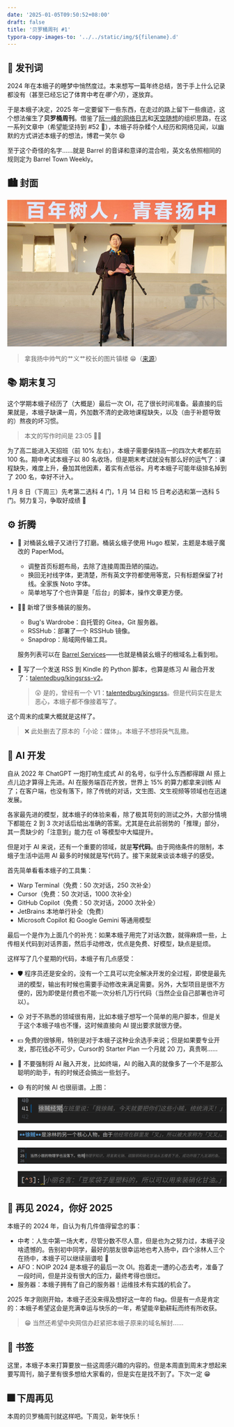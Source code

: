 ```yaml
---
date: '2025-01-05T09:50:52+08:00'
draft: false
title: '贝罗桶周刊 #1'
typora-copy-images-to: '../../static/img/${filename}.d'
---
```


## 📢 发刊词

2024 年在本蛾子的睡梦中悄然度过。本来想写一篇年终总结，苦于手上什么记录都没有（甚至已经忘记了体育中考在*哪个月*），遂放弃。

于是本蛾子决定，2025 年一定要留下一些东西，在走过的路上留下一些痕迹，这个想法催生了**贝罗桶周刊**。借鉴了[阮一峰的网络日志](https://www.ruanyifeng.com/blog/)和[天空随想](https://skywt.cn/blog/)的组织思路，在这一系列文章中（希望能坚持到 #52 💪），本蛾子将杂糅个人经历和网络见闻，以幽默的方式讲述本蛾子的想法，博君一笑尔 😄

至于这个奇怪的名字……就是 Barrel 的音译和意译的混合啦，英文名依照相同的规则定为 Barrel Town Weekly。

## 🏙 封面

![img](../../static/img/d49797611f.d/20250102103657673.jpg)

> 拿我扬中帅气的艹义艹校长的图片镇楼 😁（[来源](http://61.155.62.52/yzzx/Article/ShowArticle.asp?ArticleID=8112)）

## 📚 期末复习

这个学期本蛾子经历了（大概是）最后一次 OI，花了很长时间准备。最直接的后果就是，本蛾子缺课一周，外加数不清的史政地课程缺失，以及（由于补题导致的）熬夜的坏习惯。

> 本文的写作时间是 23:05 😮‍💨

为了高二能进入天招班（前 10% 左右），本蛾子需要保持高一的四次大考都在前 100 名。期中考试本蛾子以 80 名收场，但是期末考试就没有那么好的运气了：课程缺失，难度上升，叠加其他因素，着实有点低谷。月考本蛾子可能年级排名掉到了 200 名，幸好不计入。

1 月 8 日（下周三）先考第二选科 4 门，1 月 14 日和 15 日考必选和第一选科 5 门。努力复习，争取好成绩 💪

## ⚙️ 折腾

- 🔨 对桶装幺蛾子又进行了打磨。桶装幺蛾子使用 Hugo 框架，主题是本蛾子魔改的 PaperMod。

  - 调整首页标题布局，去除了连接周围丑陋的描边。
  - 换回无衬线字体，更清楚，所有英文字符都使用等宽，只有标题保留了衬线。全家族 Noto 字体。
  - 简单地写了个也许算是「后台」的脚本，操作文章更方便。

- 💁‍♂️ 新增了很多桶装的服务。

  - Bug's Wardrobe：自托管的 Gitea，Git 服务器。
  - RSSHub：部署了一个 RSSHub 镜像。
  - Snapdrop：局域网传输工具。

  服务列表可以在 [Barrel Services](https://bug-barrel.top)——也就是桶装幺蛾子的根域名上看到啦。

- 📖 写了一个发送 RSS 到 Kindle 的 Python 脚本，也算是练习 AI 融合开发了：[talentedbug/kingsrss-v2](https://github.com/talentedbug/kingsrss-v2)。

  > 😮 是的，曾经有一个 V1：[talentedbug/kingsrss](https://github.com/talentedbug/kingsrss)。但是代码实在是太恶心，本蛾子都不像接着写了。

这个周末的成果大概就是这样了。

> ❌ 此处删去了原本的「小论：媒体」。本蛾子不想将戾气乱撒。

## 🤖 AI 开发

自从 2022 年 ChatGPT 一炮打响生成式 AI 的名号，似乎什么东西都得跟 AI 搭上点儿边才算得上先进。AI 在服务端百花齐放，世界上 15% 的算力都拿来训练 AI 了；在客户端，也没有落下，除了传统的对话，文生图、文生视频等领域也在迅速发展。

各家最先进的模型，就本蛾子的体验来看，除了极其苛刻的测试之外，大部分情境下都能在 2 到 3 次对话后给出准确的答案。尤其是在此前弱势的「推理」部分，其一贯缺少的「注意到」能力在 o1 等模型中大幅提升。

但是对于 AI 来说，还有一个重要的领域，就是**写代码**。由于网络条件的限制，本蛾子生活中运用 AI 最多的时候就是写代码了。接下来就来谈谈本蛾子的感受。

首先简单看看本蛾子的工具集：

- Warp Terminal（免费：50 次对话，250 次补全）
- Cursor（免费：50 次对话，1000 次补全）
- GitHub Copilot（免费：50 次对话，2000 次补全）
- JetBrains 本地单行补全（免费）
- Microsoft Copilot 和 Google Gemini 等通用模型

最后一个是作为上面几个的补充：如果本蛾子用完了对话次数，就得麻烦一些，上传相关代码到对话界面，然后手动修改，优点是免费、好模型，缺点是挺烦。

这样写了几个星期的代码，本蛾子有几点感受：

- 🛡 程序员还是安全的，没有一个工具可以完全解决开发的全过程，即使是最先进的模型，输出有时候也需要手动修改来满足需要。另外，大型项目是很不方便的，因为即使是付费也不能一次分析几万行代码（当然企业自己部署也许可以）。

- 😲 对于不熟悉的领域很有用，比如本蛾子想写一个简单的用户脚本，但是关于这个本蛾子啥也不懂，这时候直接向 AI 提出要求就很方便。

- 💵 免费的很够用，特别是对于本蛾子这种业余选手来说；但是如果要专业开发，那花钱必不可少，Cursor的 Starter Plan 一个月就 20 刀，真贵啊……

- 🤝 不要强制将 AI 融入开发，比如终端，AI 的融入真的就像多了一个不是那么聪明的助手，有的时候还会搞出一些划子。

- 😄 有的时候 AI 也很丽谱。上图：

  ![](../../static/img/d49797611f.d/6F54E1FA2D5059A1E7288B0915ABC291.png)

  ![](../../static/img/d49797611f.d/E27C1714AE6D7FCF13AD7685BE49F085.png)

  ![](../../static/img/d49797611f.d/1D7F8CF16FB8091A6F84B899B8C3BAC5.png)

  ![](../../static/img/d49797611f.d/4312E3048C8128AC0664EF89E23D64C9.png)

## 👋 再见 2024，你好 2025

本蛾子的 2024 年，自认为有几件值得留念的事：

- 中考：人生中第一场大考，尽管分数不尽人意，但是也为之努力过，本蛾子没啥遗憾的。告别初中同学，最好的朋友很幸运地也考入扬中，四个涂林人三个在扬中，本蛾子可以继续丽谱啦 🐸
- AFO：NOIP 2024 是本蛾子的最后一次 OI。抱着走一遭的心态去考，准备了一段时间，但是并没有很大的压力，最终考得也很烂。
- 服务器：本蛾子拥有了自己的服务器！运维技术有实践的机会了。

2025 年才刚刚开始，本蛾子还没来得及想好这一年的 flag。但是有一点是肯定的：本蛾子希望这会是充满幸运与快乐的一年，希望能辛勤耕耘而终有所收获。

> 😁 当然还希望中央网信办赶紧把本蛾子原来的域名解封……

## 🔖 书签

这里，本蛾子本来打算要放一些这周感兴趣的内容的。但是本周直到周末才想起来要写周刊，脑子里有很多想给大家看的，但是实在是找不到了。下次一定 😁

## 🎆 下周再见

本周的贝罗桶周刊就这样吧。下周见，新年快乐！
